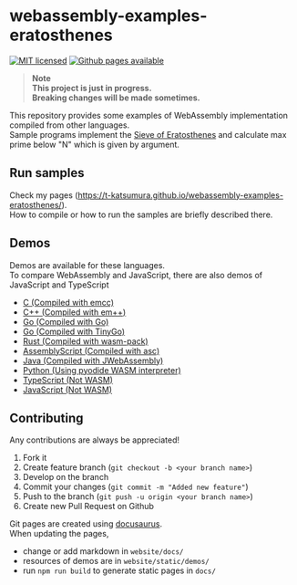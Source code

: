# webassembly-examples-eratosthenes

[![MIT licensed](https://img.shields.io/badge/license-MIT-blue.svg)](./LICENSE)
[![Github pages available](https://img.shields.io/badge/Github-Pages-brightgreen.svg)](https://t-katsumura.github.io/webassembly-examples-eratosthenes/)

> **Note**  
> **This project is just in progress.**  
> **Breaking changes will be made sometimes.**

This repository provides some examples of WebAssembly implementation compiled from other languages.  
Sample programs implement the [Sieve of Eratosthenes](https://en.wikipedia.org/wiki/Sieve_of_Eratosthenes) and calculate max prime below "N" which is given by argument.

## Run samples

Check my pages (https://t-katsumura.github.io/webassembly-examples-eratosthenes/).  
How to compile or how to run the samples are briefly described there.

## Demos

Demos are available for these languages.  
To compare WebAssembly and JavaScript, there are also demos of JavaScript and TypeScript

- [C (Compiled with emcc)](https://t-katsumura.github.io/webassembly-examples-eratosthenes/demos/c/)
- [C++ (Compiled with em++)](https://t-katsumura.github.io/webassembly-examples-eratosthenes/demos/cpp/)
- [Go (Compiled with Go)](https://t-katsumura.github.io/webassembly-examples-eratosthenes/demos/go/)
- [Go (Compiled with TinyGo)](https://t-katsumura.github.io/webassembly-examples-eratosthenes/demos/tinygo/)
- [Rust (Compiled with wasm-pack)](https://t-katsumura.github.io/webassembly-examples-eratosthenes/demos/rust/)
- [AssemblyScript (Compiled with asc)](https://t-katsumura.github.io/webassembly-examples-eratosthenes/demos/assemblyscript/)
- [Java (Compiled with JWebAssembly)](https://t-katsumura.github.io/webassembly-examples-eratosthenes/demos/java-jwebassembly//)
- [Python (Using pyodide WASM interpreter)](https://t-katsumura.github.io/webassembly-examples-eratosthenes/demos/python/)
- [TypeScript (Not WASM)](https://t-katsumura.github.io/webassembly-examples-eratosthenes/demos/typescript/)
- [JavaScript (Not WASM)](https://t-katsumura.github.io/webassembly-examples-eratosthenes/demos/raw-javascript/)

## Contributing

Any contributions are always be appreciated!

1. Fork it
1. Create feature branch (`git checkout -b <your branch name>`)
1. Develop on the branch
1. Commit your changes (`git commit -m "Added new feature"`)
1. Push to the branch (`git push -u origin <your branch name>`)
1. Create new Pull Request on Github

Git pages are created using [docusaurus](https://docusaurus.io/).  
When updating the pages,

- change or add markdown in `website/docs/`
- resources of demos are in `website/static/demos/`
- run `npm run build` to generate static pages in `docs/`
